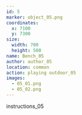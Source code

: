 ```yaml
---
id: 5
marker: object_05.png
coordinates:
  x: 7100
  y: 7300
size:
  width: 700
  height: 500
name: Bench_05
author: author_05
location: common
action: playing outdoor_05
images:
  - 05_01.png
  - 05_02.png
---
```


instructions_05
